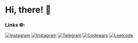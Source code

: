 # Hi, there! 👋

### Links 🌐:
[![Instagram](https://img.shields.io/badge/-Linkedin-090909?style=for-the-badge&logo=linkedin&logoColor=B4068E)](https://www.linkedin.com/in/madiyar-segizbay-1b4a3b293/)
[![Instagram](https://img.shields.io/badge/-Instagram-090909?style=for-the-badge&logo=instagram&logoColor=B4068E)](https://www.instagram.com/m.segizbay)
[![Telegram](https://img.shields.io/badge/-Telegram-090909?style=for-the-badge&logo=telegram&logoColor=27A0D9)](https://t.me/msegizbay)
[![Codewars](https://img.shields.io/badge/-Codewars-090909?style=for-the-badge&logo=codewars&logoColor=27A0D9)](https://www.codewars.com/users/8baymadiyar2002)
[![Leetcode](https://img.shields.io/badge/-Leetcode-090909?style=for-the-badge&logo=leetcode&logoColor=27A0D9)](https://leetcode.com/u/kuzzzma/)
